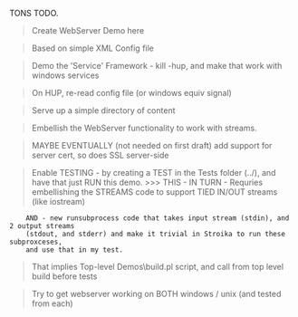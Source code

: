 TONS TODO.

>	Create WebServer Demo here

>	Based on simple XML Config file

>	Demo the 'Service' Framework - kill -hup, and make that work with windows services

>	On HUP, re-read config file (or windows equiv signal)

>	Serve up a simple directory of content

>	Embellish the WebServer functionality to work with streams.

>	MAYBE EVENTUALLY (not needed on first draft) add support for server cert, so does
	SSL server-side
	
>	Enable TESTING - by creating a TEST in the Tests folder (../), and have that just
	RUN this demo.
	>>> THIS - IN TURN - Requries embellishing the STREAMS code to support
		TIED IN/OUT streams (like iostream)
		
		AND - new runsubprocess code that takes input stream (stdin), and 2 output streams
		(stdout, and stderr) and make it trivial in Stroika to run these subproxceses,
		and use that in my test.
	
>	That implies Top-level Demos\build.pl script, and call from top level build before
	tests
	
>	Try to get webserver working on BOTH windows / unix (and tested from each)

